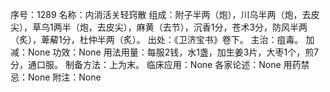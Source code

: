序号：1289
名称：内消活关轻窍散
组成：附子半两（炮），川乌半两（炮，去皮尖），草乌1两半（炮，去皮尖），麻黄（去节），沉香1分，苍术3分，防风半两（炙），萆薢1分，杜仲半两（炙）。
出处：《卫济宝书》卷下。
主治：疽毒。
加减：None
功效：None
用法用量：每服2钱，水1盏，加生姜3片，大枣1个，煎7分，通口服。
制备方法：上为末。
临床应用：None
各家论述：None
用药禁忌：None
附注：None
